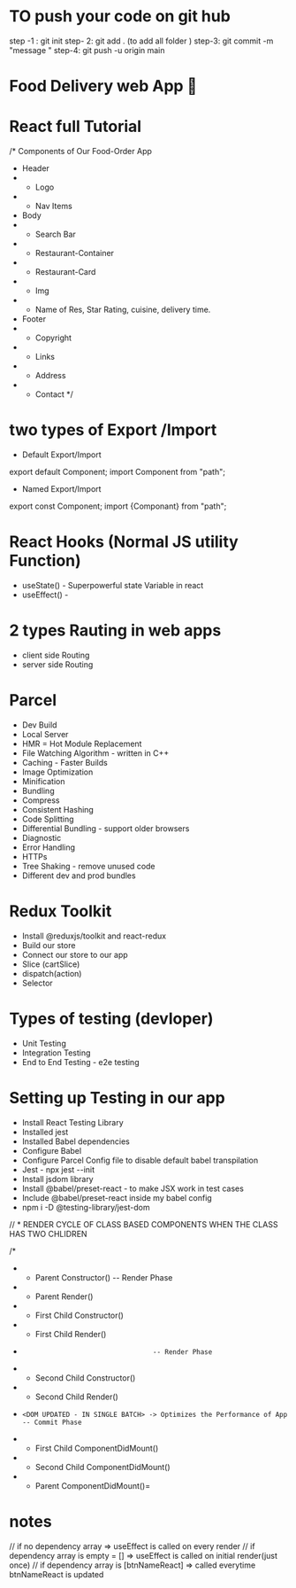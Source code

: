 # TO push your code on git hub

step -1 : git init
step- 2: git add . (to add all folder )
step-3: git commit -m "message "
step-4: git push -u origin main

# Food Delivery web App 🍟

# React full Tutorial

/\* Components of Our Food-Order App

- Header
- - Logo
- - Nav Items
- Body
- - Search Bar
- - Restaurant-Container
- - Restaurant-Card
- - Img
- - Name of Res, Star Rating, cuisine, delivery time.
- Footer
- - Copyright
- - Links
- - Address
- - Contact
    \*/

# two types of Export /Import

- Default Export/Import

export default Component;
import Component from "path";

- Named Export/Import

export const Component;
import {Componant} from "path";

# React Hooks (Normal JS utility Function)

- useState() - Superpowerful state Variable in react
- useEffect() -

# 2 types Rauting in web apps

- client side Routing
- server side Routing

# Parcel

- Dev Build
- Local Server
- HMR = Hot Module Replacement
- File Watching Algorithm - written in C++
- Caching - Faster Builds
- Image Optimization
- Minification
- Bundling
- Compress
- Consistent Hashing
- Code Splitting
- Differential Bundling - support older browsers
- Diagnostic
- Error Handling
- HTTPs
- Tree Shaking - remove unused code
- Different dev and prod bundles

# Redux Toolkit

- Install @reduxjs/toolkit and react-redux
- Build our store
- Connect our store to our app
- Slice (cartSlice)
- dispatch(action)
- Selector

# Types of testing (devloper)

- Unit Testing
- Integration Testing
- End to End Testing - e2e testing

# Setting up Testing in our app

- Install React Testing Library
- Installed jest
- Installed Babel dependencies
- Configure Babel
- Configure Parcel Config file to disable default babel transpilation
- Jest - npx jest --init
- Install jsdom library
- Install @babel/preset-react - to make JSX work in test cases
- Include @babel/preset-react inside my babel config
- npm i -D @testing-library/jest-dom

// \* RENDER CYCLE OF CLASS BASED COMPONENTS WHEN THE CLASS HAS TWO CHLIDREN

/\*

- - Parent Constructor() -- Render Phase
- - Parent Render()

- - First Child Constructor()
- - First Child Render()
-                                      -- Render Phase
- - Second Child Constructor()
- - Second Child Render()

-     <DOM UPDATED - IN SINGLE BATCH> -> Optimizes the Performance of App  -- Commit Phase
- - First Child ComponentDidMount()
- - Second Child ComponentDidMount()

- - Parent ComponentDidMount()=

# notes

// if no dependency array => useEffect is called on every render
// if dependency array is empty = [] => useEffect is called on initial render(just once)
// if dependency array is [btnNameReact] => called everytime btnNameReact is updated
